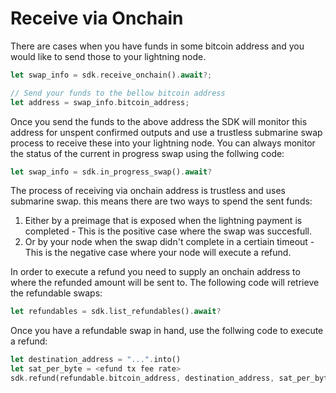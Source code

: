 # Receive via Onchain
There are cases when you have funds in some bitcoin address and you would like to send those to your lightning node.

```rust
let swap_info = sdk.receive_onchain().await?;

// Send your funds to the bellow bitcoin address
let address = swap_info.bitcoin_address;
```

Once you send the funds to the above address the SDK will monitor this address for unspent confirmed outputs and use a trustless submarine swap process to receive these into your lightning node.
You can always monitor the status of the current in progress swap using the follwing code:

```rust
let swap_info = sdk.in_progress_swap().await?
```

The process of receiving via onchain address is trustless and uses submarine swap. this means there are two ways to spend the sent funds:
1. Either by a preimage that is exposed when the lightning payment is completed - This is the positive case where the swap was succesfull.
2. Or by your node when the swap didn't complete in a certiain timeout - This is the negative case where your node will execute a refund.

In order to execute a refund you need to supply an onchain address to where the refunded amount will be sent to.
The following code will retrieve the refundable swaps:

```rust
let refundables = sdk.list_refundables().await?
```

Once you have a refundable swap in hand, use the follwing code to execute a refund:

```rust
let destination_address = "...".into()
let sat_per_byte = <efund tx fee rate>
sdk.refund(refundable.bitcoin_address, destination_address, sat_per_byte).await?
```
